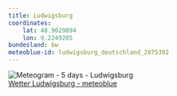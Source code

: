 ```yaml
---
title: Ludwigsburg
coordinates:
    lat: 48.9029894
    lon: 9.2249205
bundesland: bw
meteoblue-id: ludwigsburg_deutschland_2875392
---
```

<img src="//my.meteoblue.com/visimage/meteogram_web?look=KILOMETER_PER_HOUR%2CCELSIUS%2CMILLIMETER&apikey=5838a18e295d&temperature=C&windspeed=kmh&precipitationamount=mm&winddirection=3char&city=Ludwigsburg&iso2=de&lat=48.897301&lon=9.191610&asl=298&tz=Europe%2FBerlin&lang=de&sig=45ac1dc90827a288b83119ea77e4a9ea" srcset="//my.meteoblue.com/visimage/meteogram_web_hd?look=KILOMETER_PER_HOUR%2CCELSIUS%2CMILLIMETER&apikey=5838a18e295d&temperature=C&windspeed=kmh&precipitationamount=mm&winddirection=3char&city=Ludwigsburg&iso2=de&lat=48.897301&lon=9.191610&asl=298&tz=Europe%2FBerlin&lang=de&sig=4ebe812c7d2ec4d63886a38dbeccfadc 1.4x" alt="Meteogram - 5 days - Ludwigsburg"><a href="https://www.meteoblue.com/de/wetter/woche/ludwigsburg_deutschland_2875392" target="_blank" style="display: block;">Wetter Ludwigsburg - meteoblue</a>